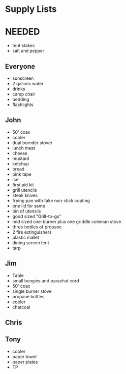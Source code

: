 # Supply Lists

# NEEDED
* tent stakes
* salt and pepper

## Everyone
* sunscreen
* 2 gallons water
* drinks
* camp chair
* bedding
* flashlights

## John
* 50' coax
* cooler
* dual burnder stover
* lunch meat
* cheese
* mustard
* ketchup
* bread
* pink tape
* ice
* first aid kit
* grill utencils
* steak knives
* frying pan with fake non-stick coating
* one lid for same
* bin of utensils
* good sized "Grill-to-go"
* mid sized one-burner plus one griddle coleman stove
* three bottles of propane
* 2 fire extinguishers
* plastic mallet
* dining screen tent
* tarp

## Jim
* Table
* small bungies and parachut cord
* 50' coax
* single burner stove
* propane bottles
* cooler
* charcoal

## Chris

## Tony
* cooler
* paper towel
* paper plates
* TP

